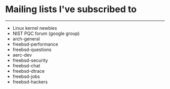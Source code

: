 # Mailing lists I've subscribed to
-------

- Linux kernel newbies
- NIST PQC forum (google group)
- arch-general
- freebsd-performance
- freebsd-questions
- aerc-dev
- freebsd-security
- freebsd-chat
- freebsd-dtrace
- freebsd-jobs
- freebsd-hackers
